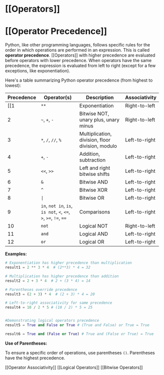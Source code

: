 # [[Operators]]
# [[Operator Precedence]] 
Python, like other programming languages, follows specific rules for the order in which operations are performed in an expression. This is called **operator precedence**.  [[Operators]] with higher precedence are evaluated before operators with lower precedence.  When operators have the same precedence, the expression is evaluated from left to right (except for a few exceptions, like exponentiation).


Here's a table summarizing Python operator precedence (from highest to lowest):

| Precedence | Operator(s)             | Description                               | Associativity |
|------------|--------------------------|-------------------------------------------|-----------------|
| [[1          | `**`                     | Exponentiation                             | Right-to-left   |
| 2          | `~`, `+`, `-`           | Bitwise NOT, unary plus, unary minus      | Right-to-left   |
| 3          | `*`, `/`, `//`, `%`      | Multiplication, division, floor division, modulo | Left-to-right  |
| 4          | `+`, `-`                 | Addition, subtraction                     | Left-to-right  |
| 5          | `<<`, `>>`               | Left and right bitwise shifts            | Left-to-right  |
| 6          | `&`                      | Bitwise AND                               | Left-to-right  |
| 7          | `^`                      | Bitwise XOR                               | Left-to-right  |
| 8          | `\|`                     | Bitwise OR                                | Left-to-right  |
| 9          | `in`, `not in`, `is`, `is not`, `<`, `<=`, `>`, `>=`, `!=`, `==` | Comparisons                               | Left-to-right  |
| 10         | `not`                    | Logical NOT                               | Right-to-left   |
| 11         | `and`                    | Logical AND                               | Left-to-right  |
| 12         | `or`                     | Logical OR                                | Left-to-right  |


**Examples:**

```python
# Exponentiation has higher precedence than multiplication
result1 = 2 ** 3 * 4  # (2**3) * 4 = 32

# Multiplication has higher precedence than addition
result2 = 2 + 3 * 4  # 2 + (3 * 4) = 14

# Parentheses override precedence
result3 = (2 + 3) * 4  # (2 + 3) * 4 = 20

# Left-to-right associativity for same precedence
result4 = 10 / 2 * 5 # (10 / 2) * 5 = 25


#Demonstrating logical operators precedence
result5 = True and False or True # (True and False) or True = True

result6 = True and (False or True) # True and (False or True) = True
```

**Use of Parentheses:**

To ensure a specific order of operations, use parentheses `()`. Parentheses have the highest precedence.

[[Operator Associativity]]
[[Logical Operators]]
[[Bitwise Operators]]

